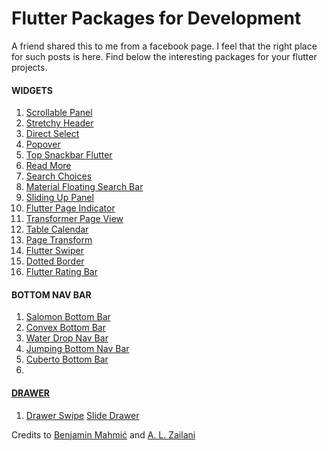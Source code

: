 # Flutter Packages for Development

A friend shared this to me from a facebook page. I feel that the right place for such posts is here. Find below the
interesting packages for your flutter projects.

<h4>WIDGETS</h4>

<ol>

  <li>
    <a href="https://pub.dev/packages/scrollable_panel"> Scrollable Panel</a>
  </li>

  <li>
    <a href=https://pub.dev/packages/stretchy_header>Stretchy Header</a>
  </li>

  <li>
    <a href=https://pub.dev/packages/direct_select>Direct Select</a>
  </li>

  <li>
    <a href=https://pub.dev/packages/popover>Popover</a>
  </li>

  <li>
    <a href=https://pub.dev/packages/top_snackbar_flutter>Top Snackbar Flutter</a>
  </li>

  <li>
    <a href=https://pub.dev/packages/readmore>Read More</a>
  </li>

  <li>
    <a href=https://pub.dev/packages/search_choices>Search Choices</a>
  </li>

  <li>
    <a href=https://pub.dev/packages/material_floating_search_bar>Material Floating Search Bar</a>
  </li>

  <li>
    <a href=https://pub.dev/packages/sliding_up_panel>Sliding Up Panel</a>
  </li>

  <li>
    <a href=https://pub.dev/packages/flutter_page_indicator>Flutter Page Indicator</a>
  </li>

  <li>
    <a href=https://pub.dev/packages/transformer_page_view>Transformer Page View</a>
  </li>

  <li>
    <a href=https://pub.dev/packages/table_calendar>Table Calendar</a>
  </li>

  <li>
    <a href=https://pub.dev/packages/page_transition>Page Transform</a>
  </li>

  <li>
    <a href=https://pub.dev/packages/flutter_swiper>Flutter Swiper</a>
  </li>

  <li>
    <a href=https://pub.dev/packages/dotted_border>Dotted Border</a>
  </li>

  <li>
    <a href=https://pub.dev/packages/flutter_rating_bar>Flutter Rating Bar</a>
  </li>
</ol>

<h4>BOTTOM NAV BAR</h4>

<ol>
  <li>
   <a href=https://pub.dev/packages/salomon_bottom_bar>Salomon Bottom Bar</a>
  </li>

  <li>
    <a href=https://pub.dev/packages/convex_bottom_bar>Convex Bottom Bar</a>
  </li>

  <li>
    <a href=https://pub.dev/packages/water_drop_nav_bar>Water Drop Nav Bar</a>
  </li>

  <li>
    <a href=https://pub.dev/packages/jumping_bottom_nav_bar>Jumping Bottom Nav Bar</a>
  </li>

  <li>
    <a href=https://pub.dev/packages/cuberto_bottom_bar>Cuberto Bottom Bar</a>
  </li>

  <li>
   <a href="https://pub.dev/packages/curved_drawer_fork"><Curved Drawer Fork</a>
  </li>

</ol>


<h4>DRAWER</h4>

<ol>
    <li>
        <a href="https://pub.dev/packages/drawer_swipe">Drawer Swipe</a>
        <a href="https://pub.dev/packages/slide_drawer">Slide Drawer</a>
    </li>
</ol>

Credits to <a href="https://github.com/BenjaminMahmic" target="_blank">Benjamin Mahmić</a>
and <a href=https://github.com/devpsys>A. L. Zailani</a>
